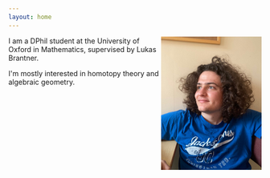 ```yaml
---
layout: home
---
```



<img src = "assets/images/samhomepage.jpg" width="200px" align = "right" alt = "photo of me" padding = "10"> 

I am a DPhil student at the University of Oxford in Mathematics, supervised by Lukas Brantner. 

I'm mostly interested in homotopy theory and algebraic geometry.
